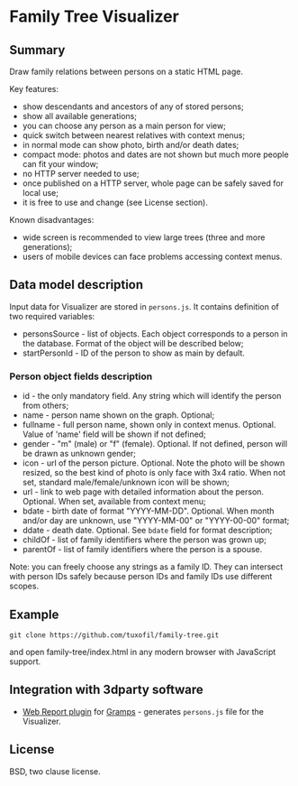 # Family Tree Visualizer

## Summary

Draw family relations between persons on a static HTML page.

Key features:

* show descendants and ancestors of any of stored persons;
* show all available generations;
* you can choose any person as a main person for view;
* quick switch between nearest relatives with context menus;
* in normal mode can show photo, birth and/or death dates;
* compact mode: photos and dates are not shown but much more people can fit your window;
* no HTTP server needed to use;
* once published on a HTTP server, whole page can be safely saved for local use;
* it is free to use and change (see License section).

Known disadvantages:

* wide screen is recommended to view large trees (three and more generations);
* users of mobile devices can face problems accessing context menus.

## Data model description

Input data for Visualizer are stored in ``persons.js``. It contains definition
of two required variables:

* personsSource - list of objects. Each object corresponds to a person in the database.
 Format of the object will be described below;
* startPersonId - ID of the person to show as main by default.

### Person object fields description

* id - the only mandatory field. Any string which will identify the person from others;
* name - person name shown on the graph. Optional;
* fullname - full person name, shown only in context menus. Optional. Value of 'name' field
 will be shown if not defined;
* gender - "m" (male) or "f" (female). Optional. If not defined, person will be drawn
 as unknown gender;
* icon - url of the person picture. Optional. Note the photo will be shown resized, so
 the best kind of photo is only face with 3x4 ratio. When not set, standard male/female/unknown
 icon will be shown;
* url - link to web page with detailed information about the person. Optional.
 When set, available from context menu;
* bdate - birth date of format "YYYY-MM-DD". Optional. When month and/or day are unknown,
 use "YYYY-MM-00" or "YYYY-00-00" format;
* ddate - death date. Optional. See ``bdate`` field for format description;
* childOf - list of family identifiers where the person was grown up;
* parentOf - list of family identifiers where the person is a spouse.

Note: you can freely choose any strings as a family ID. They can intersect with person IDs
safely because person IDs and family IDs use different scopes.

## Example

```
git clone https://github.com/tuxofil/family-tree.git
```

and open family-tree/index.html in any modern browser with JavaScript support.

## Integration with 3dparty software

* [Web Report plugin](https://github.com/tuxofil/gramps-webreltree) for
 [Gramps](https://gramps-project.org/) - generates ``persons.js`` file for the Visualizer.

## License

BSD, two clause license.
